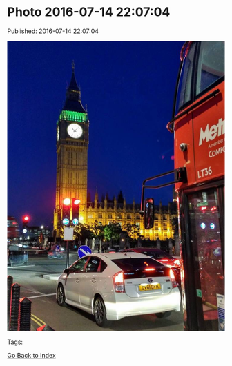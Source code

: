 
# Photo 2016-07-14 22:07:04

Published: 2016-07-14 22:07:04

![](147414034987-0.jpg)

Tags: 

[Go Back to Index](index.md)
